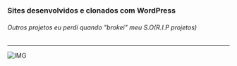 <h3>Sites desenvolvidos e clonados com WordPress</h3>
<h6>Outros projetos eu perdi quando "brokei" meu S.O(R.I.P projetos)</h6>
<hr>

![IMG](https://res.cloudinary.com/practicaldev/image/fetch/s--ZmPcIbAW--/c_limit%2Cf_auto%2Cfl_progressive%2Cq_auto%2Cw_880/https://dzone.com/storage/temp/12334613-971.jpg)

